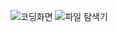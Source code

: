 ![코딩화면](https://user-images.githubusercontent.com/106071623/192713820-1f1de6de-7312-4a5d-8b89-7ec802caf9f1.PNG)
![파일 탐색기](https://user-images.githubusercontent.com/106071623/192713853-63904250-fea5-4466-a1b8-7870573172d1.PNG)
